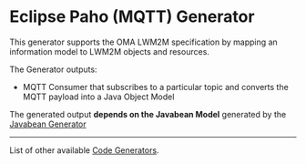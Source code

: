 # Eclipse Paho (MQTT) Generator

This generator supports the OMA LWM2M specification by mapping an information model to LWM2M objects and resources.

The Generator outputs:

 - MQTT Consumer that subscribes to a particular topic and converts the MQTT payload into a Java Object Model

The generated output **depends on the Javabean Model** generated by the [Javabean Generator](../org.eclipse.vorto.codegen.service.javabean/Readme.md)


----------

List of other available [Code Generators](../Readme.md).